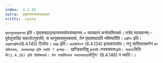 ```yaml
---
index:  4.2.42
sutra:  ब्राह्मणमाणववाडवाद्यन्
vritti:  nyasa
---
```


`पृष्टादुपसंख्यानम्` इति। पृष्ठशब्दाद्यन्प्रत्ययस्योपसंख्यानम् = व्याख्यानं कर्त्तव्यमित्यर्थः। तत्रेदं व्याख्यानम्-- पूर्वसूत्रादिह चकारोऽनुवर्त्तते, स चानुक्तसमुच्चयार्थः, तेन पृष्ठशब्दादपि भविष्यतीति। `अहीनः` इति। `अह्नष्टखोरेव`(6.4.145) टिलोपः। `आह्नः` इति। `अल्लोपोऽनः` (6.4.134) इत्यकारलोपः। ननु चाचित्तलक्षणेन `का भवितव्यम्, तत्कथमाह्न इति भवति ? इत्याह-- `खण्डिकादिषु ` इत्यादि।
`णस्वक्तव्यः` इति। सकारः `सिति च` (1.4.16) इति विशेषणार्थः। तेन पार्श्वमित्यत्र भत्वाभावात् `ओर्गुणः` (6.4.146) न भवति।।

